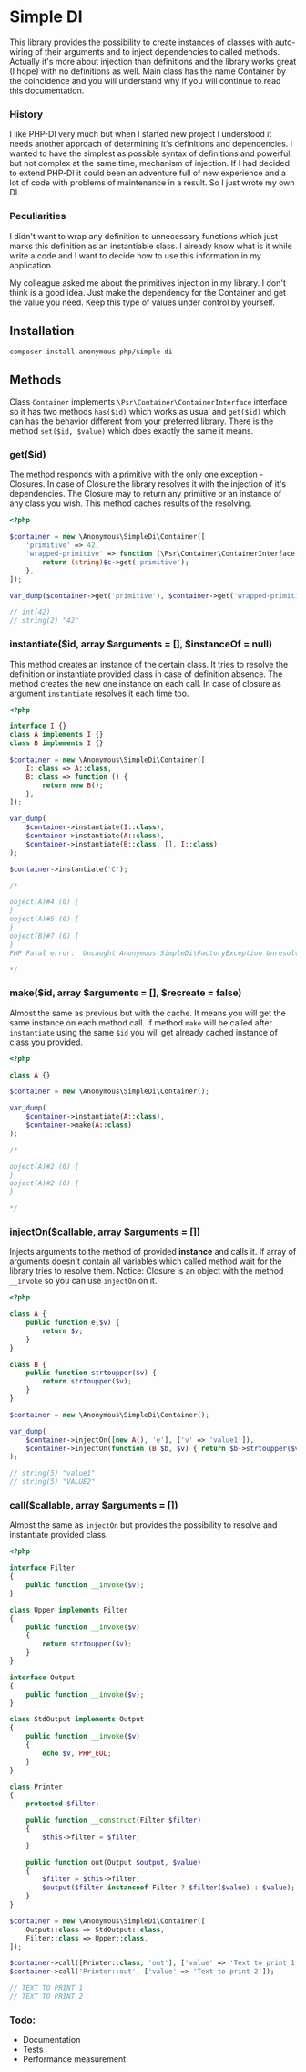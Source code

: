 # Simple DI

This library provides the possibility to create instances of classes with auto-wiring of their arguments and to inject 
dependencies to called methods. Actually it's more about injection than definitions and the library works great (I hope)
with no definitions as well. Main class has the name Container by the coincidence and you will understand why if you 
will continue to read this documentation.   

### History

I like PHP-DI very much but when I started new project I understood it needs another approach of determining it's 
definitions and dependencies. I wanted to have the simplest as possible syntax of definitions and powerful, but not 
complex at the same time, mechanism of injection. If I had decided to extend PHP-DI it could been an adventure full of 
new experience and a lot of code with problems of maintenance in a result. So I just wrote my own DI.

### Peculiarities

I didn't want to wrap any definition to unnecessary functions which just marks this definition as an instantiable class. 
I already know what is it while write a code and I want to decide how to use this information in my application. 

My colleague asked me about the primitives injection in my library. I don't think is a good idea. Just make the 
dependency for the Container and get the value you need. Keep this type of values under control by yourself.  

## Installation

```
composer install anonymous-php/simple-di
```

## Methods

Сlass `Container` implements `\Psr\Container\ContainerInterface` interface so it has two methods `has($id)` which works 
as usual and `get($id)` which can has the behavior different from your preferred library. There is the method 
`set($id, $value)` which does exactly the same it means.

### get($id)

The method responds with a primitive with the only one exception - Closures. In case of Closure the library resolves it 
with the injection of it's dependencies. The Closure may to return any primitive or an instance of any class you wish. 
This method caches results of the resolving.

```php
<?php

$container = new \Anonymous\SimpleDi\Container([
    'primitive' => 42,
    'wrapped-primitive' => function (\Psr\Container\ContainerInterface $c) {
        return (string)$c->get('primitive');
    },
]);

var_dump($container->get('primitive'), $container->get('wrapped-primitive'));

// int(42)
// string(2) "42"
```

### instantiate($id, array $arguments = [], $instanceOf = null)

This method creates an instance of the certain class. It tries to resolve the definition or instantiate provided class 
in case of definition absence. The method creates the new one instance on each call. In case of closure as argument 
`instantiate` resolves it each time too. 

```php
<?php

interface I {}
class A implements I {}
class B implements I {}

$container = new \Anonymous\SimpleDi\Container([
    I::class => A::class,
    B::class => function () {
        return new B();
    },
]);

var_dump(
    $container->instantiate(I::class),
    $container->instantiate(A::class),
    $container->instantiate(B::class, [], I::class)
);

$container->instantiate('C');

/*

object(A)#4 (0) {
}
object(A)#5 (0) {
}
object(B)#7 (0) {
}
PHP Fatal error:  Uncaught Anonymous\SimpleDi\FactoryException Unresolvable dependency 'C'

*/
```

### make($id, array $arguments = [], $recreate = false)

Almost the same as previous but with the cache. It means you will get the same instance on each method call. If method
`make` will be called after `instantiate` using the same `$id` you will get already cached instance of class you 
provided.

```php
<?php

class A {}

$container = new \Anonymous\SimpleDi\Container();

var_dump(
    $container->instantiate(A::class),
    $container->make(A::class)
);

/*

object(A)#2 (0) {
}
object(A)#2 (0) {
}

*/
```

### injectOn($callable, array $arguments = [])

Injects arguments to the method of provided **instance** and calls it. If array of arguments doesn't contain all variables 
which called method wait for the library tries to resolve them. Notice: Closure is an object with the method `__invoke` 
so you can use `injectOn` on it.

```php
<?php

class A {
    public function e($v) {
        return $v;
    }
}

class B { 
    public function strtoupper($v) {
        return strtoupper($v);
    }
}

$container = new \Anonymous\SimpleDi\Container();

var_dump(
    $container->injectOn([new A(), 'e'], ['v' => 'value1']),
    $container->injectOn(function (B $b, $v) { return $b->strtoupper($v); }, ['v' => 'value2'])
);

// string(5) "value1"
// string(5) "VALUE2"
```

### call($callable, array $arguments = [])

Almost the same as `injectOn` but provides the possibility to resolve and instantiate provided class.

```php
<?php

interface Filter
{
    public function __invoke($v);
}

class Upper implements Filter
{
    public function __invoke($v)
    {
        return strtoupper($v);
    }
}

interface Output
{
    public function __invoke($v);
}

class StdOutput implements Output
{
    public function __invoke($v)
    {
        echo $v, PHP_EOL;
    }
}

class Printer
{
    protected $filter;

    public function __construct(Filter $filter)
    {
        $this->filter = $filter;
    }

    public function out(Output $output, $value)
    {
        $filter = $this->filter;
        $output($filter instanceof Filter ? $filter($value) : $value);
    }
}

$container = new \Anonymous\SimpleDi\Container([
    Output::class => StdOutput::class,
    Filter::class => Upper::class,
]);

$container->call([Printer::class, 'out'], ['value' => 'Text to print 1']);
$container->call('Printer::out', ['value' => 'Text to print 2']);

// TEXT TO PRINT 1
// TEXT TO PRINT 2
```

### Todo:
* Documentation
* Tests
* Performance measurement